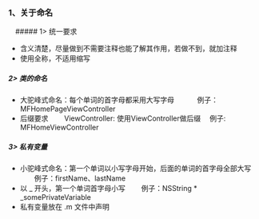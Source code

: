 ### 1、关于命名
　##### 1> 统一要求
   - 含义清楚，尽量做到不需要注释也能了解其作用，若做不到，就加注释
   - 使用全称，不适用缩写
  ##### 2> 类的命名
- 大驼峰式命名：每个单词的首字母都采用大写字母
　　　例子：MFHomePageViewController
- 后缀要求
　　ViewController: 使用ViewController做后缀
　例子: MFHomeViewController
 ##### 3> 私有变量
- 小驼峰式命名：第一个单词以小写字母开始，后面的单词的首字母全部大写
　　例子：firstName、lastName
- 以 _ 开头，第一个单词首字母小写
　　例子：NSString * _somePrivateVariable
- 私有变量放在 .m 文件中声明

      
